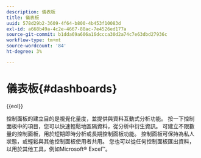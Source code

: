 ```yaml
---
description: 儀表板
title: 儀表板
uuid: 578d29b2-3609-4f64-b800-4b453f10083d
exl-id: a668b49a-4c2e-4667-88ac-7e4526ed177a
source-git-commit: b1dda69a606a16dccca30d2a74c7e63dbd27936c
workflow-type: tm+mt
source-wordcount: '84'
ht-degree: 3%

---
```


# 儀表板{#dashboards}

{{eol}}

控制面板的建立目的是視覺化量度，並提供與資料互動式分析功能。 按一下控制面板中的項目，您可以快速輕鬆地區隔資料，從分析中衍生資訊。 可建立不限數量的控制面板，用於短期即時分析或長期控制面板功能。 控制面板可保持為私人狀態，或輕鬆與其他控制面板使用者共用。 您也可以從任何控制面板匯出資料，以用於其他工具，例如Microsoft® Excel™。
